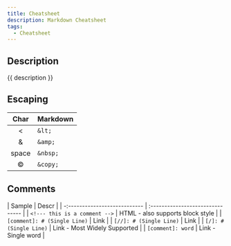 ```yaml
---
title: Cheatsheet
description: Markdown Cheatsheet
tags:
  - Cheatsheet
---
```


## Description

{{ description }}

## Escaping

| Char       | Markdown  | 
| :--------: | :-------- |
| &lt;       | `&lt;`    | 
| &amp;      | `&amp;`   | 
| space      | `&nbsp;`  | 
| &copy;     | `&copy;`  |

## Comments

| Sample                        | Descr                            |
| -:--------------------------- | :------------------------------- |
| `<!--- this is a comment -->` | HTML - also supports block style |
| `[comment]: # (Single Line)`  | Link                             |
| `[//]: # (Single Line)`       | Link                             |
| `[/]: # (Single Line)`        | Link - Most Widely Supported     |
| `[comment]: word`             | Link - Single word               |

